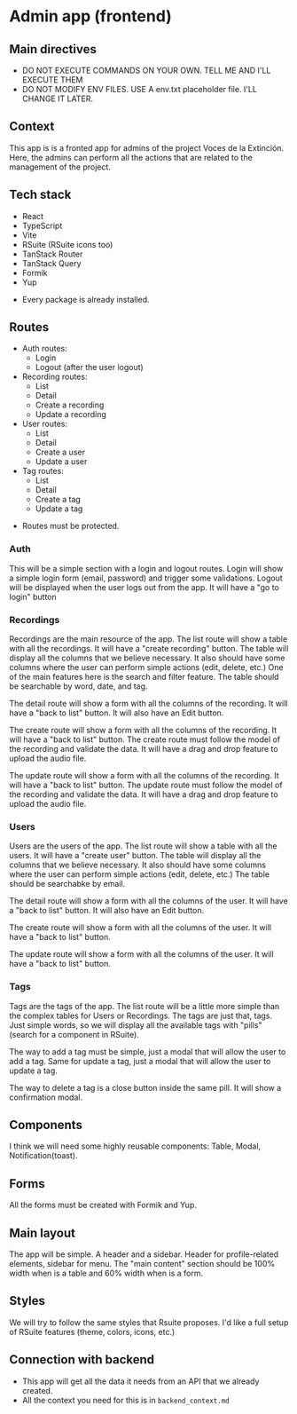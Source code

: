 # Admin app (frontend)

## Main directives

- DO NOT EXECUTE COMMANDS ON YOUR OWN. TELL ME AND I'LL EXECUTE THEM
- DO NOT MODIFY ENV FILES. USE A env.txt placeholder file. I'LL CHANGE IT LATER.

## Context

This app is is a fronted app for admins of the project Voces de la Extinción.
Here, the admins can perform all the actions that are related to the management of the project.

## Tech stack

- React
- TypeScript
- Vite
- RSuite (RSuite icons too)
- TanStack Router
- TanStack Query
- Formik
- Yup

* Every package is already installed.

## Routes

- Auth routes:
  - Login
  - Logout (after the user logout)
- Recording routes:
  - List
  - Detail
  - Create a recording
  - Update a recording
- User routes:
  - List
  - Detail
  - Create a user
  - Update a user
- Tag routes:
  - List
  - Detail
  - Create a tag
  - Update a tag

* Routes must be protected.

### Auth

This will be a simple section with a login and logout routes.
Login will show a simple login form (email, password) and trigger some validations.
Logout will be displayed when the user logs out from the app. It will have a "go to login" button

### Recordings

Recordings are the main resource of the app.
The list route will show a table with all the recordings. It will have a "create recording" button.
The table will display all the columns that we believe necessary.
It also should have some columns where the user can perform simple actions (edit, delete, etc.)
One of the main features here is the search and filter feature.
The table should be searchable by word, date, and tag.

The detail route will show a form with all the columns of the recording. It will have a
"back to list" button.
It will also have an Edit button.

The create route will show a form with all the columns of the recording. It will have a
"back to list" button.
The create route must follow the model of the recording and validate the data.
It will have a drag and drop feature to upload the audio file.

The update route will show a form with all the columns of the recording. It will have a
"back to list" button.
The update route must follow the model of the recording and validate the data.
It will have a drag and drop feature to upload the audio file.

### Users

Users are the users of the app.
The list route will show a table with all the users. It will have a "create user" button.
The table will display all the columns that we believe necessary.
It also should have some columns where the user can perform simple actions (edit, delete, etc.)
The table should be searchabke by email.

The detail route will show a form with all the columns of the user. It will have a
"back to list" button.
It will also have an Edit button.

The create route will show a form with all the columns of the user. It will have a
"back to list" button.

The update route will show a form with all the columns of the user. It will have a
"back to list" button.

### Tags

Tags are the tags of the app.
The list route will be a little more simple than the complex tables for Users or Recordings.
The tags are just that, tags. Just simple words, so we will display all the available tags with "pills" (search for a component in RSuite).

The way to add a tag must be simple, just a modal that will allow the user to add a tag.
Same for update a tag, just a modal that will allow the user to update a tag.

The way to delete a tag is a close button inside the same pill. It will show a confirmation modal.

## Components

I think we will need some highly reusable components:
Table, Modal, Notification(toast).

## Forms

All the forms must be created with Formik and Yup.

## Main layout

The app will be simple.
A header and a sidebar. Header for profile-related elements, sidebar for menu.
The "main content" section should be 100% width when is a table and 60% width when is a form.

## Styles

We will try to follow the same styles that Rsuite proposes.
I'd like a full setup of RSuite features (theme, colors, icons, etc.)

## Connection with backend

- This app will get all the data it needs from an API that we already created.
- All the context you need for this is in `backend_context.md`
